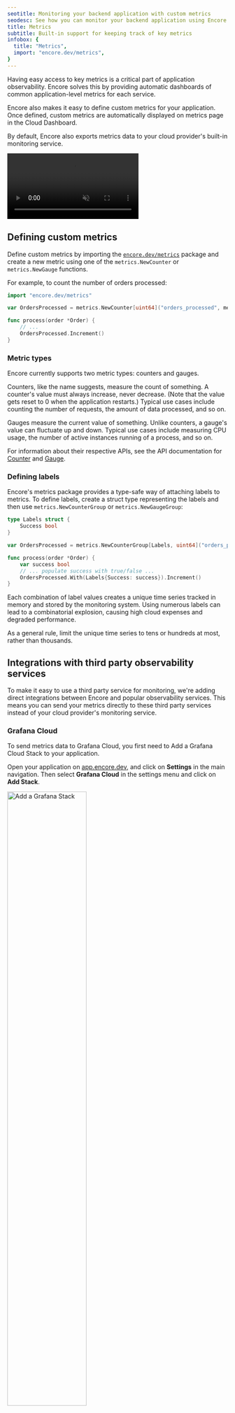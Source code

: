 ```yaml
---
seotitle: Monitoring your backend application with custom metrics
seodesc: See how you can monitor your backend application using Encore.
title: Metrics
subtitle: Built-in support for keeping track of key metrics
infobox: {
  title: "Metrics",
  import: "encore.dev/metrics",
}
---
```


Having easy access to key metrics is a critical part of application observability.
Encore solves this by providing automatic dashboards of common application-level
metrics for each service.

Encore also makes it easy to define custom metrics for your application. Once defined, custom metrics are automatically displayed on metrics page in the Cloud Dashboard.

By default, Encore also exports metrics data to your cloud provider's built-in monitoring service.

<video autoPlay playsInline loop controls muted className="w-full h-full">
	<source src="/assets/docs/metricsvideo.mp4" className="w-full h-full" type="video/mp4" />
</video>

## Defining custom metrics

Define custom metrics by importing the [`encore.dev/metrics`](https://pkg.go.dev/encore.dev/metrics) package and
create a new metric using one of the `metrics.NewCounter` or `metrics.NewGauge` functions.

For example, to count the number of orders processed:

```go
import "encore.dev/metrics"

var OrdersProcessed = metrics.NewCounter[uint64]("orders_processed", metrics.CounterConfig{})

func process(order *Order) {
    // ...
    OrdersProcessed.Increment()
}
```

### Metric types

Encore currently supports two metric types: counters and gauges.

Counters, like the name suggests, measure the count of something. A counter's value must always
increase, never decrease. (Note that the value gets reset to 0 when the application restarts.)
Typical use cases include counting the number of requests, the amount of data processed, and so on.

Gauges measure the current value of something. Unlike counters, a gauge's value can fluctuate up and down. Typical use
cases include measuring CPU usage, the number of active instances running of a process, and so on.

For information about their respective APIs, see the API documentation
for [Counter](https://pkg.go.dev/encore.dev/metrics#Counter) and [Gauge](https://pkg.go.dev/encore.dev/metrics#Gauge).

### Defining labels

Encore's metrics package provides a type-safe way of attaching labels to metrics.
To define labels, create a struct type representing the labels and then use `metrics.NewCounterGroup`
or `metrics.NewGaugeGroup`:

```go
type Labels struct {
    Success bool
}

var OrdersProcessed = metrics.NewCounterGroup[Labels, uint64]("orders_processed", metrics.CounterConfig{})

func process(order *Order) {
    var success bool
    // ... populate success with true/false ...
    OrdersProcessed.With(Labels{Success: success}).Increment()
}
```

<Callout type="important">

Each combination of label values creates a unique time series tracked in memory and stored by the monitoring system.
Using numerous labels can lead to a combinatorial explosion, causing high cloud expenses and degraded performance.

As a general rule, limit the unique time series to tens or hundreds at most, rather than thousands.

</Callout>

## Integrations with third party observability services

To make it easy to use a third party service for monitoring, we're adding direct integrations between Encore and popular observability services. This means you can send your metrics directly to these third party services instead of your cloud provider's monitoring service.

### Grafana Cloud

To send metrics data to Grafana Cloud, you first need to Add a Grafana Cloud Stack to your application.

Open your application on [app.encore.dev](https://app.encore.dev), and click on **Settings** in the main navigation.
Then select **Grafana Cloud** in the settings menu and click on **Add Stack**.

<img width="60%" src="/assets/docs/grafanastack.png" title="Add a Grafana Stack"/>

Next, open the environment **Overview** for the environment you wish to sent metrics from and click on **Settings**.
Then in the **Sending metrics data** section, select your Grafana Cloud Stack from the drop-down and save.

<img width="60%" src="/assets/docs/configstack.png" title="Select Grafana Stack"/>

That's it! After your next deploy, Encore will start sending metrics data to your Grafana Cloud Stack.

### Datadog

To send metrics data to Datadog, you first need to Add a Datadog Account to your application.

Open your application on [app.encore.dev](https://app.encore.dev), and click on **Settings** in the main navigation.
Then select **Datadog** in the settings menu and click on **Add Account**.

<img width="60%" src="/assets/docs/datadogaccount.png" title="Add a Datadog account"/>

Next, open the environment **Overview** for the environment you wish to sent metrics from and click on **Settings**.
Then in the **Sending metrics data** section, select your Datadog Account from the drop-down and save.

<img width="60%" src="/assets/docs/configstack.png" title="Select Datadog Account"/>

That's it! After your next deploy, Encore will start sending metrics data to your Datadog Account.
